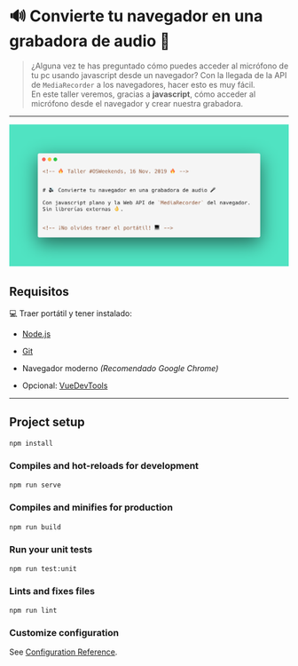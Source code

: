 # 🔊 Convierte tu navegador en una grabadora de audio 🎤

> ¿Alguna vez te has preguntado cómo puedes acceder al micrófono de tu pc usando javascript desde un navegador? Con la llegada de la API de `MediaRecorder` a los navegadores, hacer esto es muy fácil.   
> En este taller veremos, gracias a **javascript**, cómo acceder al micrófono desde el navegador y crear nuestra grabadora.

---

![main-image](src/assets/main.png)

## Requisitos

💻 Traer portátil y tener instalado:

- [Node.js](https://nodejs.org/es/)
- [Git](https://git-scm.com/)
- Navegador moderno _(Recomendado Google Chrome)_


- Opcional: [VueDevTools](https://github.com/vuejs/vue-devtools#installation)


---

## Project setup
```
npm install
```

### Compiles and hot-reloads for development
```
npm run serve
```

### Compiles and minifies for production
```
npm run build
```

### Run your unit tests
```
npm run test:unit
```

### Lints and fixes files
```
npm run lint
```

### Customize configuration
See [Configuration Reference](https://cli.vuejs.org/config/).
